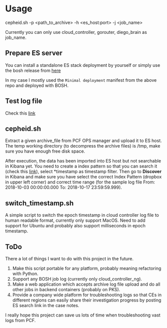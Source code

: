 # Usage

cepheid.sh  -p <path_to_archive> -h <es_host:port> -j <job_name>

Currently you can only use cloud_controller, gorouter, diego_brain as job_name.

## Prepare ES server

You can install a standalone ES stack deployment by yourself or simply use the bosh release from [here](https://github.com/making/elastic-stack-bosh-deployment)

In my case I mostly used the `Minimal deployment` manifest from the above repo and deployed with BOSH.

## Test log file

Check this [link](https://drive.google.com/file/d/14s8yqY2Vu9FQ8s0kb8lRuGIH1YqWAt5_/view?usp=sharing)

## cepheid.sh

Extract a given archive_file from PCF OPS manager and upload it to ES host.
The temp working directory (to decompress the archive files) is /tmp, make sure you have enough free disk space.

After execution, the data has been imported into ES host but not searchable in Kibana yet.
You need to create a index pattern so that you can search it (check this [link](https://www.elastic.co/guide/en/kibana/current/tutorial-define-index.html)), select \*timestamp as timestamp filter.
Then go to **Discover** in Kibana and make sure you have select the correct Index Pattern (dropbox in upper left corner) and correct time range (for the sample log file From: 2018-10-03 00:00:00.000 To: 2018-10-17 23:59:59.999).

## switch_timestamp.sh

A simple script to switch the epoch timestamp in cloud controller log file to human readable format, currently only support MacOS.
Need to add support for Ubuntu and probably also support milliseconds in epoch timestamp.

## ToDo

There a lot of things I want to do with this project in the future.

1) Make this script portable for any platform, probably meaning refactoring with Python.
2) Support any BOSH job log (currently only cloud_controller_ng).
3) Make a web application which accepts archive log file upload and do all other jobs in backend containers (probably on PKS).
4) Provide a company wide platform for troubleshooting logs so that CEs in different regions can easily share their investigation progress by posting ES search link in the case notes.

I really hope this project can save us lots of time when troubleshooting vast logs from PCF.
